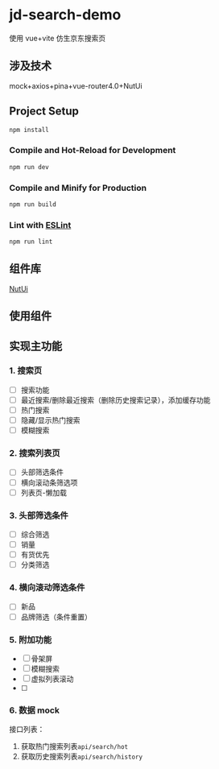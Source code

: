# jd-search-demo

使用 vue+vite 仿生京东搜索页

## 涉及技术

mock+axios+pina+vue-router4.0+NutUi

## Project Setup

```sh
npm install
```

### Compile and Hot-Reload for Development

```sh
npm run dev
```

### Compile and Minify for Production

```sh
npm run build
```

### Lint with [ESLint](https://eslint.org/)

```sh
npm run lint
```

## 组件库

[NutUi](https://nutui.jd.com/#/zh-CN/guide/intro)

## 使用组件

## 实现主功能

### 1. 搜索页

- [ ] 搜索功能
- [ ] 最近搜索/删除最近搜索（删除历史搜索记录），添加缓存功能
- [ ] 热门搜索
- [ ] 隐藏/显示热门搜索
- [ ] 模糊搜索

### 2. 搜索列表页

- [ ] 头部筛选条件
- [ ] 横向滚动条筛选项
- [ ] 列表页-懒加载

### 3. 头部筛选条件

- [ ] 综合筛选
- [ ] 销量
- [ ] 有货优先
- [ ] 分类筛选

### 4. 横向滚动筛选条件

- [ ] 新品
- [ ] 品牌筛选（条件重置）

### 5. 附加功能

- [ ] 骨架屏
- [ ] 模糊搜索
- [ ] 虚拟列表滚动
- [ ]

### 6. 数据 mock

接口列表：

1. 获取热门搜索列表`api/search/hot`
2. 获取历史搜索列表`api/search/history`
